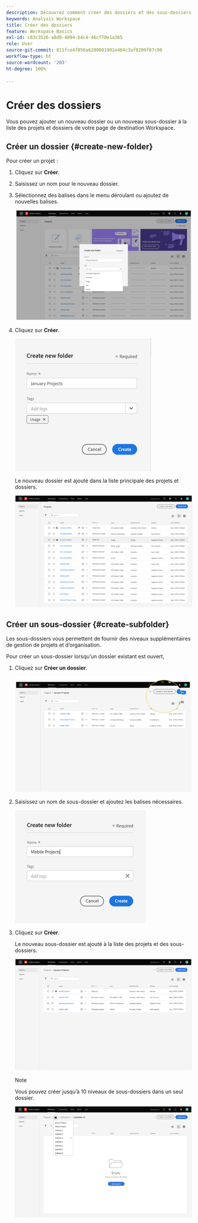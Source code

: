```yaml
---
description: Découvrez comment créer des dossiers et des sous-dossiers dans Workspace.
keywords: Analysis Workspace
title: Créer des dossiers
feature: Workspace Basics
exl-id: c83c3526-a8d0-4094-b4c4-46cf70e1a365
role: User
source-git-commit: 811fce4f056a6280081901e484c3af8209f87c06
workflow-type: ht
source-wordcount: '203'
ht-degree: 100%

---
```


# Créer des dossiers

Vous pouvez ajouter un nouveau dossier ou un nouveau sous-dossier à la liste des projets et dossiers de votre page de destination Workspace.

## Créer un dossier {#create-new-folder}

Pour créer un projet :

1. Cliquez sur **Créer**.

1. Saisissez un nom pour le nouveau dossier.

1. Sélectionnez des balises dans le menu déroulant ou ajoutez de nouvelles balises.

   ![Créez une fenêtre de nouveau dossier affichant le nom du nouveau dossier et la liste des balises disponibles.](/help/analysis-workspace/build-workspace-project/assets/select-tags.png)

1. Cliquez sur **Créer**.

   ![Cliquez sur Créer.](/help/analysis-workspace/build-workspace-project/assets/create.png)

   Le nouveau dossier est ajouté dans la liste principale des projets et dossiers.

   ![La page de destination Projets affiche la liste mise à jour des projets et des dossiers.](/help/analysis-workspace/build-workspace-project/assets/create-new-listed.png)

## Créer un sous-dossier {#create-subfolder}

Les sous-dossiers vous permettent de fournir des niveaux supplémentaires de gestion de projets et d’organisation.

Pour créer un sous-dossier lorsqu’un dossier existant est ouvert,

1. Cliquez sur **Créer un dossier**.

   ![Cliquez sur Créer un dossier.](/help/analysis-workspace/build-workspace-project/assets/create-subfolder2.png)

1. Saisissez un nom de sous-dossier et ajoutez les balises nécessaires.

   ![Fenêtre Créer un dossier avec le nouveau nom et le champ Balises.](/help/analysis-workspace/build-workspace-project/assets/create-subfolder-name.png)

1. Cliquez sur **Créer**.

   Le nouveau sous-dossier est ajouté à la liste des projets et des sous-dossiers.

   ![Cliquez sur Créer.](/help/analysis-workspace/build-workspace-project/assets/create-subfolder-added.png)

   >[!NOTE]
   >
   >Vous pouvez créer jusqu’à 10 niveaux de sous-dossiers dans un seul dossier.

   ![La liste déroulante du dossier affiche tous les sous-dossiers qu’il contient.](/help/analysis-workspace/build-workspace-project/assets/create-subfolder-limit.png)
